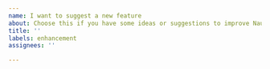 ```yaml
---
name: I want to suggest a new feature
about: Choose this if you have some ideas or suggestions to improve Nautilus Terminal
title: ''
labels: enhancement
assignees: ''

---
```


<!-- Describe your idea here -->
